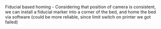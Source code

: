 Fiducial based homing - Considering that position of camera is consistent, we can install a fiducial marker into a corner of the bed, and home the bed via software (could be more reliable, since limit switch on printer we got failed)
